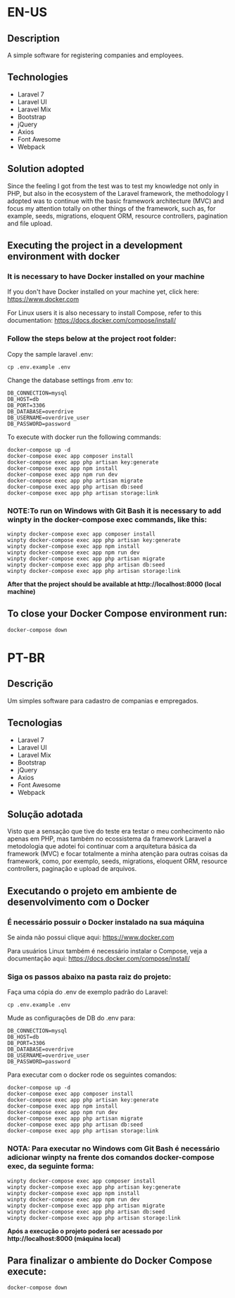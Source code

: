 # EN-US
## Description
A simple software for registering companies and employees.

## Technologies
- Laravel 7
- Laravel UI
- Laravel Mix
- Bootstrap
- jQuery
- Axios
- Font Awesome
- Webpack

## Solution adopted
Since the feeling I got from the test was to test my knowledge not only in PHP, but also in the ecosystem of the Laravel framework, the methodology I adopted was to continue with the basic framework architecture (MVC) and focus my attention totally on other things of the framework, such as, for example, seeds, migrations, eloquent ORM, resource controllers, pagination and file upload.

## Executing the project in a development environment with docker

### It is necessary to have Docker installed on your machine
If you don't have Docker installed on your machine yet, click here: https://www.docker.com

For Linux users it is also necessary to install Compose, refer to this documentation: https://docs.docker.com/compose/install/

### Follow the steps below at the project root folder:

Copy the sample laravel .env:
```
cp .env.example .env
```
Change the database settings from .env to:
```
DB_CONNECTION=mysql
DB_HOST=db
DB_PORT=3306
DB_DATABASE=overdrive
DB_USERNAME=overdrive_user
DB_PASSWORD=password
```
To execute with docker run the following commands:
```
docker-compose up -d
docker-compose exec app composer install
docker-compose exec app php artisan key:generate
docker-compose exec app npm install
docker-compose exec app npm run dev
docker-compose exec app php artisan migrate
docker-compose exec app php artisan db:seed
docker-compose exec app php artisan storage:link
```
### NOTE:To run on Windows with Git Bash it is necessary to add winpty in the docker-compose exec commands, like this:
```
winpty docker-compose exec app composer install
winpty docker-compose exec app php artisan key:generate
winpty docker-compose exec app npm install
winpty docker-compose exec app npm run dev
winpty docker-compose exec app php artisan migrate
winpty docker-compose exec app php artisan db:seed
winpty docker-compose exec app php artisan storage:link
```
**After that the project should be available at http://localhost:8000 (local machine)**

## To close your Docker Compose environment run:
```
docker-compose down
```

# PT-BR
## Descrição
Um simples software para cadastro de companias e empregados.

## Tecnologias
- Laravel 7
- Laravel UI
- Laravel Mix
- Bootstrap
- jQuery
- Axios
- Font Awesome
- Webpack

## Solução adotada
Visto que a sensação que tive do teste era testar o meu conhecimento não apenas em PHP, mas também no ecossistema da framework Laravel a metodologia que adotei foi continuar com a arquitetura básica da framework (MVC) e focar totalmente a minha atenção para outras coisas da framework, como, por exemplo, seeds, migrations, eloquent ORM, resource controllers, paginação e upload de arquivos.

## Executando o projeto em ambiente de desenvolvimento com o Docker
### É necessário possuir o Docker instalado na sua máquina
Se ainda não possui clique aqui: https://www.docker.com

Para usuários Linux também é necessário instalar o Compose, veja a documentação aqui: https://docs.docker.com/compose/install/

### Siga os passos abaixo na pasta raiz do projeto:

Faça uma cópia do .env de exemplo padrão do Laravel:
```
cp .env.example .env
```
Mude as configurações de DB do .env para:
```
DB_CONNECTION=mysql
DB_HOST=db
DB_PORT=3306
DB_DATABASE=overdrive
DB_USERNAME=overdrive_user
DB_PASSWORD=password
```
Para executar com o docker rode os seguintes comandos:
```
docker-compose up -d
docker-compose exec app composer install
docker-compose exec app php artisan key:generate
docker-compose exec app npm install
docker-compose exec app npm run dev
docker-compose exec app php artisan migrate
docker-compose exec app php artisan db:seed
docker-compose exec app php artisan storage:link
```
### NOTA: Para executar no Windows com Git Bash é necessário adicionar winpty na frente dos comandos docker-compose exec, da seguinte forma: 
```
winpty docker-compose exec app composer install
winpty docker-compose exec app php artisan key:generate
winpty docker-compose exec app npm install
winpty docker-compose exec app npm run dev
winpty docker-compose exec app php artisan migrate
winpty docker-compose exec app php artisan db:seed
winpty docker-compose exec app php artisan storage:link
```
**Após a execução o projeto poderá ser acessado por http://localhost:8000 (máquina local)**

## Para finalizar o ambiente do Docker Compose execute:
```
docker-compose down
```
